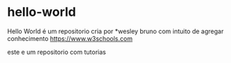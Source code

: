 # hello-world
Hello World é um repositorio cria por *wesley bruno
com intuito de agregar conhecimento https://www.w3schools.com

este e um repositorio com tutorias 